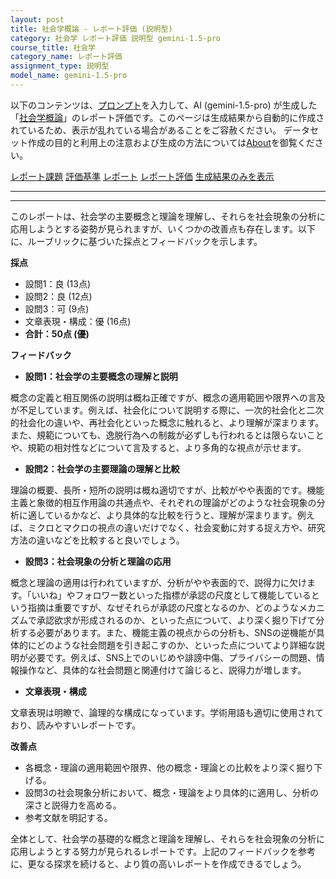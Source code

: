 ```yaml
---
layout: post
title: 社会学概論 - レポート評価 (説明型)
category: 社会学 レポート評価 説明型 gemini-1.5-pro
course_title: 社会学
category_name: レポート評価
assignment_type: 説明型
model_name: gemini-1.5-pro
---
```


以下のコンテンツは、[プロンプト](http://127.0.0.1:8000/generated/社会学/gemini-1.5-pro/prompt_レポート評価-説明型.md)を入力して、AI (gemini-1.5-pro) が生成した「[社会学概論](/contents/社会学/)」のレポート評価です。このページは生成結果から自動的に作成されているため、表示が乱れている場合があることをご容赦ください。
データセット作成の目的と利用上の注意および生成の方法については[About](/About)を御覧ください。

[レポート課題](../レポート課題-説明型)
[評価基準](../評価基準-説明型)
[レポート](../レポート-説明型)
[レポート評価](../レポート評価-説明型)
[生成結果のみを表示](http://127.0.0.1:8000/generated/社会学/gemini-1.5-pro/レポート評価-説明型.md)
  

***
***
  
このレポートは、社会学の主要概念と理論を理解し、それらを社会現象の分析に応用しようとする姿勢が見られますが、いくつかの改善点も存在します。以下に、ルーブリックに基づいた採点とフィードバックを示します。

**採点**

* 設問1：良 (13点)
* 設問2：良 (12点)
* 設問3：可 (9点)
* 文章表現・構成：優 (16点)
* **合計：50点 (優)**

**フィードバック**

* **設問1：社会学の主要概念の理解と説明**

概念の定義と相互関係の説明は概ね正確ですが、概念の適用範囲や限界への言及が不足しています。例えば、社会化について説明する際に、一次的社会化と二次的社会化の違いや、再社会化といった概念に触れると、より理解が深まります。また、規範についても、逸脱行為への制裁が必ずしも行われるとは限らないことや、規範の相対性などについて言及すると、より多角的な視点が示せます。

* **設問2：社会学の主要理論の理解と比較**

理論の概要、長所・短所の説明は概ね適切ですが、比較がやや表面的です。機能主義と象徴的相互作用論の共通点や、それぞれの理論がどのような社会現象の分析に適しているかなど、より具体的な比較を行うと、理解が深まります。例えば、ミクロとマクロの視点の違いだけでなく、社会変動に対する捉え方や、研究方法の違いなどを比較すると良いでしょう。

* **設問3：社会現象の分析と理論の応用**

概念と理論の適用は行われていますが、分析がやや表面的で、説得力に欠けます。「いいね」やフォロワー数といった指標が承認の尺度として機能しているという指摘は重要ですが、なぜそれらが承認の尺度となるのか、どのようなメカニズムで承認欲求が形成されるのか、といった点について、より深く掘り下げて分析する必要があります。また、機能主義の視点からの分析も、SNSの逆機能が具体的にどのような社会問題を引き起こすのか、といった点についてより詳細な説明が必要です。例えば、SNS上でのいじめや誹謗中傷、プライバシーの問題、情報操作など、具体的な社会問題と関連付けて論じると、説得力が増します。

* **文章表現・構成**

文章表現は明瞭で、論理的な構成になっています。学術用語も適切に使用されており、読みやすいレポートです。


**改善点**

* 各概念・理論の適用範囲や限界、他の概念・理論との比較をより深く掘り下げる。
* 設問3の社会現象分析において、概念・理論をより具体的に適用し、分析の深さと説得力を高める。
* 参考文献を明記する。


全体として、社会学の基礎的な概念と理論を理解し、それらを社会現象の分析に応用しようとする努力が見られるレポートです。上記のフィードバックを参考に、更なる探求を続けると、より質の高いレポートを作成できるでしょう。
